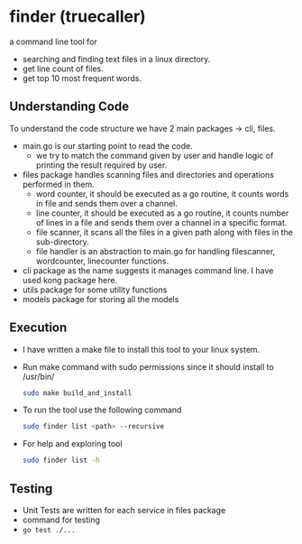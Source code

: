 # finder (truecaller)

a command line tool for

- searching and finding text files in a linux directory.
- get line count of files.
- get top 10 most frequent words.

## Understanding Code

To understand the code structure we have 2 main packages -> cli, files.

- main.go is our starting point to read the code.
  - we try to match the command given by user and handle logic of printing the result required by user.
- files package handles scanning files and directories and operations performed in them.
  - word counter, it should be executed as a go routine, it counts words in file and sends them over a channel.
  - line counter, it should be executed as a go routine, it counts number of lines in a file and sends them over a channel in a specific format.
  - file scanner, it scans all the files in a given path along with files in the sub-directory.
  - file handler is an abstraction to main.go for handling filescanner, wordcounter, linecounter functions.
- cli package as the name suggests it manages command line. I have used kong package here.
- utils package for some utility functions
- models package for storing all the models

## Execution

- I have written a make file to install this tool to your linux system.
- Run make command with sudo permissions since it should install to /usr/bin/

  ``` bash
  sudo make build_and_install
  ```

- To run the tool use the following command
  
  ``` bash
  sudo finder list <path> --recursive
  ```

- For help and exploring tool
  
  ``` bash
  sudo finder list -h
  ```

## Testing

- Unit Tests are written for each service in files package
- command for testing
- ```go test ./...```

